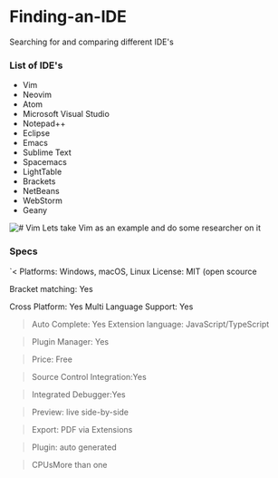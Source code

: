 # Finding-an-IDE
Searching for and comparing different IDE's

### List of IDE's

* Vim
* Neovim
* Atom
* Microsoft Visual Studio
* Notepad++
* Eclipse
* Emacs
* Sublime Text
* Spacemacs
* LightTable
* Brackets
* NetBeans
* WebStorm
* Geany
  
  
![# Vim](https://upload.wikimedia.org/wikipedia/commons/thumb/9/9f/Vimlogo.svg/1200px-Vimlogo.svg.png)
Lets take Vim as an example and do some researcher on it

### Specs
`< 
Platforms: Windows, macOS, Linux
License: MIT (open scource

Bracket matching: Yes

Cross Platform: Yes
Multi Language Support: Yes

> Auto Complete: Yes
> Extension language: JavaScript/TypeScript

> Plugin Manager: Yes

> Price: Free

> Source Control Integration:Yes

> Integrated Debugger:Yes

> Preview: live side-by-side

> Export: PDF via Extensions

> Plugin: auto generated

> CPUsMore than one

